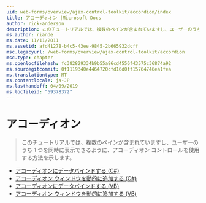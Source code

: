 ```yaml
---
uid: web-forms/overview/ajax-control-toolkit/accordion/index
title: アコーディオン |Microsoft Docs
author: rick-anderson
description: このチュートリアルでは、複数のペインが含まれていますし、ユーザーのうち 1 つを同時に表示できるように、アコーディオン コントロールを使用する方法を示します。
ms.author: riande
ms.date: 11/11/2011
ms.assetid: afd41278-b4c5-43ee-9845-2b665932dcff
msc.legacyurl: /web-forms/overview/ajax-control-toolkit/accordion
msc.type: chapter
ms.openlocfilehash: fc382829334b9b55a86cd4556f43575c36874a92
ms.sourcegitcommit: 0f1119340e4464720cfd16d0ff15764746ea1fea
ms.translationtype: MT
ms.contentlocale: ja-JP
ms.lasthandoff: 04/09/2019
ms.locfileid: "59378372"
---
```

# <a name="accordion"></a>アコーディオン

> このチュートリアルでは、複数のペインが含まれていますし、ユーザーのうち 1 つを同時に表示できるように、アコーディオン コントロールを使用する方法を示します。


- [アコーディオンにデータバインドする (C#)](databinding-to-an-accordion-cs.md)
- [アコーディオン ウィンドウを動的に追加する (C#)](dynamically-adding-an-accordion-pane-cs.md)
- [アコーディオンにデータバインドする (VB)](databinding-to-an-accordion-vb.md)
- [アコーディオン ウィンドウを動的に追加する (VB)](dynamically-adding-an-accordion-pane-vb.md)
